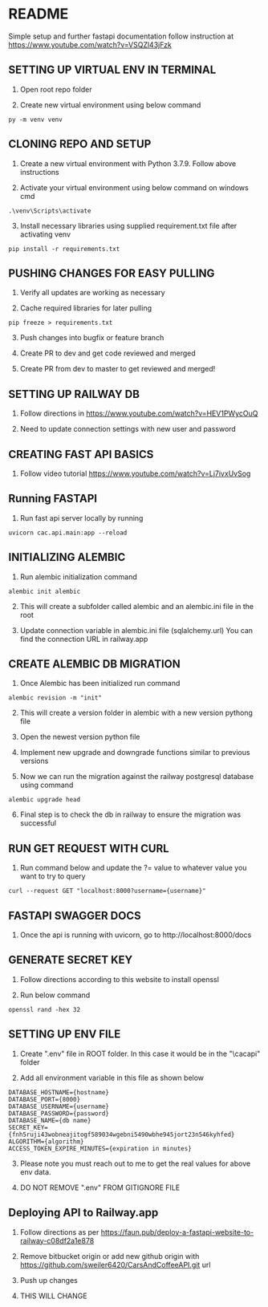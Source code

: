 # README

Simple setup and further fastapi documentation follow instruction at 
https://www.youtube.com/watch?v=VSQZl43jFzk

## SETTING UP VIRTUAL ENV IN TERMINAL
1. Open root repo folder

2. Create new virtual environment using below command
```
py -m venv venv
```

## CLONING REPO AND SETUP
1. Create a new virtual environment with Python 3.7.9. Follow above instructions

2. Activate your virtual environment using below command on windows cmd
```
.\venv\Scripts\activate
```
3. Install necessary libraries using supplied requirement.txt file after activating venv
```
pip install -r requirements.txt
```

## PUSHING CHANGES FOR EASY PULLING
1. Verify all updates are working as necessary

2. Cache required libraries for later pulling
```
pip freeze > requirements.txt
```
3. Push changes into bugfix or feature branch

4. Create PR to dev and get code reviewed and merged

5. Create PR from dev to master to get reviewed and merged!

## SETTING UP RAILWAY DB
1. Follow directions in https://www.youtube.com/watch?v=HEV1PWycOuQ

2. Need to update connection settings with new user and password

## CREATING FAST API BASICS
1. Follow video tutorial https://www.youtube.com/watch?v=Lj7ivxUvSog

## Running FASTAPI
1. Run fast api server locally by running 
```
uvicorn cac.api.main:app --reload 
```

## INITIALIZING ALEMBIC 
1. Run alembic initialization command
```
alembic init alembic
```

2. This will create a subfolder called alembic and an alembic.ini file in the root

3. Update connection variable in alembic.ini file (sqlalchemy.url) You can find the connection URL in railway.app

## CREATE ALEMBIC DB MIGRATION
1. Once Alembic has been initialized run command
```
alembic revision -m "init"
```

2. This will create a version folder in alembic with a new version pythong file

3. Open the newest version python file

4. Implement new upgrade and downgrade functions similar to previous versions

5. Now we can run the migration against the railway postgresql database using command 
```
alembic upgrade head
```

6. Final step is to check the db in railway to ensure the migration was successful

## RUN GET REQUEST WITH CURL
1. Run command below and update the ?= value to whatever value you want to try to query
```
curl --request GET "localhost:8000?username={username}"
```

## FASTAPI SWAGGER DOCS
1. Once the api is running with uvicorn, go to http://localhost:8000/docs

## GENERATE SECRET KEY
1. Follow directions according to this website to install openssl

2. Run below command
```
openssl rand -hex 32
```

## SETTING UP ENV FILE
1. Create ".env" file in ROOT folder. In this case it would be in the "\cacapi" folder

2. Add all environment variable in this file as shown below
```
DATABASE_HOSTNAME={hostname}
DATABASE_PORT={8000}
DATABASE_USERNAME={username}
DATABASE_PASSWORD={password}
DATABASE_NAME={db name}
SECRET_KEY={fnh5ruji43wobneajitogf589034wgebni5490wbhe945jort23n546kyhfed}
ALGORITHM={algorithm}
ACCESS_TOKEN_EXPIRE_MINUTES={expiration in minutes}
```

3. Please note you must reach out to me to get the real values for above env data.

4. DO NOT REMOVE ".env" FROM GITIGNORE FILE

## Deploying API to Railway.app
1. Follow directions as per https://faun.pub/deploy-a-fastapi-website-to-railway-c08df2a1e878

2. Remove bitbucket origin or add new github origin with https://github.com/sweiler6420/CarsAndCoffeeAPI.git url

3. Push up changes

4. THIS WILL CHANGE

